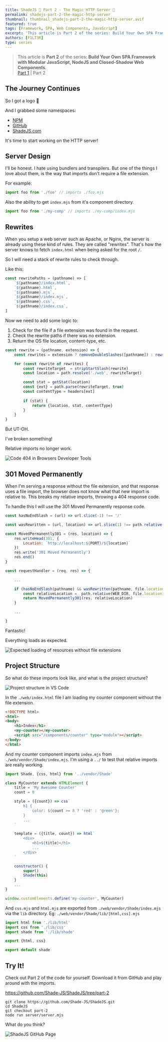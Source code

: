 ```yaml
---
title: ShadeJS 🌴 Part 2 - The Magic HTTP Server 💫
permalink: shadejs-part-2-the-magic-http-server
thumbnail: thumbnail_shadejs-part-2-the-magic-http-server.avif
featured: true
tags: [Framework, SPA, Web Components, JavaScript]
excerpt: 'This article is Part 2 of the series: Build Your Own SPA Framework with Modular JavaScript, NodeJS and Closed-Shadow Web Components.'
authors: [F1LT3R]
type: series
---
```


> This article is **Part 2** of the series: **Build Your Own SPA Framework with Modular JavaScript, NodeJS and Closed-Shadow Web Components**.  
> [Part 1](/posts/shadejs-part-1-burn-it-all-down)  |  Part 2

## The Journey Continues

So I got a logo 🌴

And I grabbed some namespaces:

- [NPM](https://www.npmjs.com/~shadejs)
- [GitHub](https://github.com/Shade-JS/ShadeJS/)
- [ShadeJS.com](http://shadejs.com/)

It's time to start working on the HTTP server!


## Server Design

I'll be honest. I hate using bundlers and transpilers. But one of the things I love about them, is the way that imports don't require a file extension.

For example:

```javascript
import foo from './foo' // imports ./foo.mjs
```

Also the ability to get `index.mjs` from it's component directory. 


```javascript
import foo from './my-comp' // imports ./my-comp/index.mjs
```

## Rewrites 

When you setup a web server such as Apache, or Nginx, the server is already using these kind of rules. They are called "rewrites". That's how the server knows to fetch `index.html` when being asked for the root `/`.

So I will need a stack of rewrite rules to check through.

Like this:

```javascript
const rewritePaths = (pathname) => [
    `${pathname}/index.html`,
    `${pathname}.html`,
    `${pathname}.mjs`,
    `${pathname}/index.mjs`,
    `${pathname}.css`,
    `${pathname}/index.css`,
]
```

Now we need to add some logic to:

1. Check for the file if a file extension was found in the request.
1. Check the rewrite paths if there was no extension.
1. Return the OS file location, content-type, etc.  

```javascript
const rewrite = (pathname, extension) => {
    const rewrites = extension ? removeDoubleSlashes([pathname]) : rewritePaths(pathname)

	for (const rewrite of rewrites) {
        const rewriteTarget  = stripStartSlash(rewrite)
		const location = path.resolve('./web', rewriteTarget)

        const stat = getStat(location)
        const {ext} = path.parse(rewriteTarget, true)
        const contentType = headers[ext]
		
		if (stat) {
            return {location, stat, contentType}
		}
	}
}
```

But UT-OH.

I've broken something!

Relative imports no longer work. 

![Code 404 in Browsers Developer Tools](https://dev-to-uploads.s3.amazonaws.com/uploads/articles/ccmas3yqwyffh1eqe6sa.png)


## 301 Moved Permanently

When I'm serving a response without the file extension, and that response uses a file import, the browser does not know what that new import is relative to. This breaks my relative imports, throwing a 404 response code.

To handle this I will use the 301 Moved Permanently response code.

```javascript
const hasNoEndSlash = (url) => url.slice(-1) !== '/'

const wasRewritten = (url, location) => url.slice(1) !== path.relative(WEB_DIR, location)

const MovedPermanently301 = (res, location) => {
	res.writeHead(301, {
		Location: `http://localhost:${PORT}/${location}`
	})
	res.write('301 Moved Permanently')
	res.end()
}

const requestHandler = (req, res) => {

	...

	if (hasNoEndSlash(pathname) && wasRewritten(pathname, file.location)) {
		const relativeLocation =  path.relative(WEB_DIR, file.location)
		return MovedPermanently301(res, relativeLocation)
	}

	...

}
```

Fantastic!

Everything loads as expected.


![Expected loading of resources without file extensions](https://dev-to-uploads.s3.amazonaws.com/uploads/articles/tteitswvih5xl0xf2qs1.png)


## Project Structure

So what do these imports look like, and what is the project structure?

![Project structure in VS Code](https://dev-to-uploads.s3.amazonaws.com/uploads/articles/087m1s9j6hsh7ncsctam.png)

In the `./web/index.html` file I am loading my counter component without the file extension.


```html
<!DOCTYPE html>
<html>
<body>
    <h1>Index</h1>
    <my-counter></my-counter>
    <script src="/components/counter" type="module"></script>
</body>
</html>
```

And my counter component imports `index.mjs` from `./web/vendor/Shade/index.mjs`. I'm using a `../` to test that relative imports are really working.

```javascript
import Shade, {css, html} from '../vendor/Shade'

class MyCounter extends HTMLElement {
    title = 'My Awesome Counter'
    count = 0

    style = ({count}) => css`
        h1 {
            color: ${count >= 8 ? 'red' : 'green'};
        }
        ...
    `

    template = ({title, count}) => html`
        <div>
            <h1>${title}</h1>
            ...
        </div>
    `

    constructor() {
        super()
        Shade(this)
    }
    ...
}

window.customElements.define('my-counter', MyCounter)
```

And `css.mjs` and `html.mjs` are exported from `./web/vendor/Shade/index.mjs` via the `lib` directory. Eg:   `./web/vendor/Shade/lib/[html,css].mjs`

```javascript
import html from './lib/html' 
import css from './lib/css' 
import shade from './lib/shade' 

export {html, css}

export default shade
```

## Try It!

Check out Part 2 of the code for yourself. Download it from GitHub and play around with the imports.

https://github.com/Shade-JS/ShadeJS/tree/part-2 

```shell
git clone https://github.com/Shade-JS/ShadeJS.git
cd ShadeJS
git checkout part-2
node run server/server.mjs
```

What do you think?

![ShadeJS GitHub Page](https://dev-to-uploads.s3.amazonaws.com/uploads/articles/qjf44kr7wkwmfaauxmms.png)

